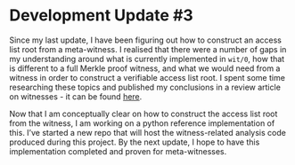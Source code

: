 # Development Update #3

Since my last update, I have been figuring out how to construct an access list root from a meta-witness. I realised that there were a number of gaps in my understanding around what is currently implemented in `wit/0`, how that is different to a full Merkle proof witness, and what we would need from a witness in order to construct a verifiable access list root. I spent some time researching these topics and published my conclusions in a review article on witnesses - it can be found [here](https://hackmd.io/@jldunne/Hkl39vHOF).

Now that I am conceptually clear on how to construct the access list root from the witness, I am working on a python reference implementation of this. I’ve started a new repo that will host the witness-related analysis code produced during this project. By the next update, I hope to have this implementation completed and proven for meta-witnesses.